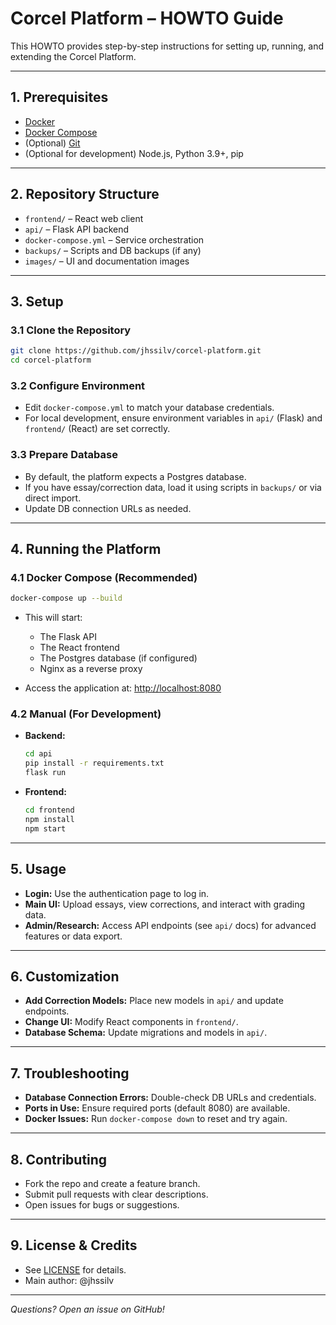 # Corcel Platform – HOWTO Guide

This HOWTO provides step-by-step instructions for setting up, running, and extending the Corcel Platform.

---

## 1. Prerequisites

- [Docker](https://docs.docker.com/get-docker/)
- [Docker Compose](https://docs.docker.com/compose/)
- (Optional) [Git](https://git-scm.com/)
- (Optional for development) Node.js, Python 3.9+, pip

---

## 2. Repository Structure

- `frontend/` – React web client
- `api/` – Flask API backend
- `docker-compose.yml` – Service orchestration
- `backups/` – Scripts and DB backups (if any)
- `images/` – UI and documentation images

---

## 3. Setup

### 3.1 Clone the Repository

```bash
git clone https://github.com/jhssilv/corcel-platform.git
cd corcel-platform
```

### 3.2 Configure Environment

- Edit `docker-compose.yml` to match your database credentials.
- For local development, ensure environment variables in `api/` (Flask) and `frontend/` (React) are set correctly.

### 3.3 Prepare Database

- By default, the platform expects a Postgres database.
- If you have essay/correction data, load it using scripts in `backups/` or via direct import.
- Update DB connection URLs as needed.

---

## 4. Running the Platform

### 4.1 Docker Compose (Recommended)

```bash
docker-compose up --build
```

- This will start:
  - The Flask API
  - The React frontend
  - The Postgres database (if configured)
  - Nginx as a reverse proxy

- Access the application at: [http://localhost:8080](http://localhost:8080)

### 4.2 Manual (For Development)

- **Backend:**  
  ```bash
  cd api
  pip install -r requirements.txt
  flask run
  ```
- **Frontend:**  
  ```bash
  cd frontend
  npm install
  npm start
  ```

---

## 5. Usage

- **Login:** Use the authentication page to log in.
- **Main UI:** Upload essays, view corrections, and interact with grading data.
- **Admin/Research:** Access API endpoints (see `api/` docs) for advanced features or data export.

---

## 6. Customization

- **Add Correction Models:** Place new models in `api/` and update endpoints.
- **Change UI:** Modify React components in `frontend/`.
- **Database Schema:** Update migrations and models in `api/`.

---

## 7. Troubleshooting

- **Database Connection Errors:** Double-check DB URLs and credentials.
- **Ports in Use:** Ensure required ports (default 8080) are available.
- **Docker Issues:** Run `docker-compose down` to reset and try again.

---

## 8. Contributing

- Fork the repo and create a feature branch.
- Submit pull requests with clear descriptions.
- Open issues for bugs or suggestions.

---

## 9. License & Credits

- See [LICENSE](LICENSE) for details.
- Main author: @jhssilv

---

*Questions? Open an issue on GitHub!*
